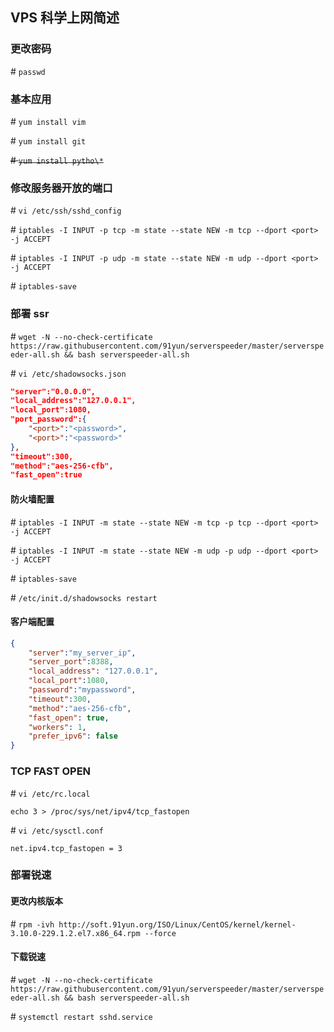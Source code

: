 ## VPS 科学上网简述

### 更改密码

\# `passwd`

### 基本应用

\# `yum install vim`

\# `yum install git`

~~\# `yum install pytho\*`~~

### 修改服务器开放的端口

\# `vi /etc/ssh/sshd_config`

\# `iptables -I INPUT -p tcp -m state --state NEW -m tcp --dport <port> -j ACCEPT`

\# `iptables -I INPUT -p udp -m state --state NEW -m udp --dport <port> -j ACCEPT`

\# `iptables-save`

### 部署 ssr

\# `wget -N --no-check-certificate https://raw.githubusercontent.com/91yun/serverspeeder/master/serverspeeder-all.sh && bash serverspeeder-all.sh`

\# `vi /etc/shadowsocks.json`

```json
"server":"0.0.0.0",
"local_address":"127.0.0.1",
"local_port":1080,
"port_password":{
    "<port>":"<password>",
    "<port>":"<password>"
},
"timeout":300,
"method":"aes-256-cfb",
"fast_open":true
```

#### 防火墙配置

\# `iptables -I INPUT -m state --state NEW -m tcp -p tcp --dport <port> -j ACCEPT`

\# `iptables -I INPUT -m state --state NEW -m udp -p udp --dport <port> -j ACCEPT`

\# `iptables-save`

\# `/etc/init.d/shadowsocks restart`


#### 客户端配置

```json
{
    "server":"my_server_ip",
    "server_port":8388,
    "local_address": "127.0.0.1",
    "local_port":1080,
    "password":"mypassword",
    "timeout":300,
    "method":"aes-256-cfb",
    "fast_open": true,
    "workers": 1,
    "prefer_ipv6": false
}
```

### TCP FAST OPEN

\# `vi /etc/rc.local`

`echo 3 > /proc/sys/net/ipv4/tcp_fastopen`

\# `vi /etc/sysctl.conf`

`net.ipv4.tcp_fastopen = 3`

### 部署锐速

#### 更改内核版本

\# `rpm -ivh http://soft.91yun.org/ISO/Linux/CentOS/kernel/kernel-3.10.0-229.1.2.el7.x86_64.rpm --force`

#### 下载锐速

\# `wget -N --no-check-certificate https://raw.githubusercontent.com/91yun/serverspeeder/master/serverspeeder-all.sh && bash serverspeeder-all.sh`

\# `systemctl restart sshd.service`
